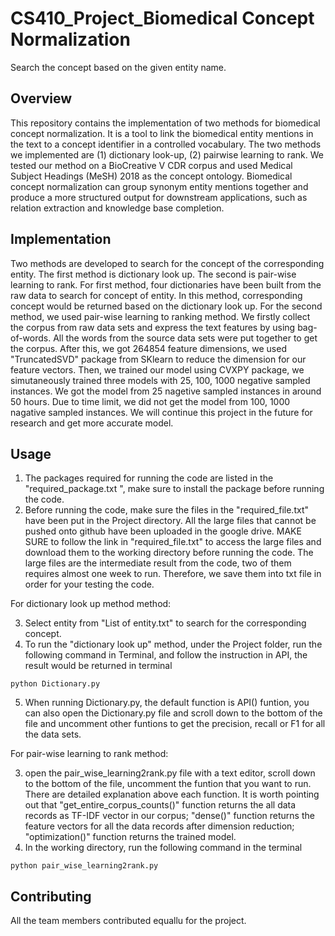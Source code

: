 # CS410_Project_Biomedical Concept Normalization


Search the concept based on the given entity name.

## Overview

This repository contains the implementation of two methods for biomedical concept normalization. It is a tool to link the biomedical entity mentions in the text to a concept identifier in a controlled vocabulary. The two methods we implemented are (1) dictionary look-up, (2) pairwise learning to rank. We tested our method on a BioCreative V CDR corpus and used Medical Subject Headings (MeSH) 2018 as the concept ontology. Biomedical concept normalization can group synonym entity mentions together and produce a more structured output for downstream applications, such as relation extraction and knowledge base completion.



## Implementation
Two methods are developed to search for the concept of the corresponding entity. The first method is dictionary look up. The second is pair-wise learning to rank. For first method, four dictionaries have been built from the raw data to search for concept of entity. In this method, corresponding concept would be returned based on the dictionary look up. For the second method, we used pair-wise learning to ranking method. We firstly collect the corpus from raw data sets and express the text features by using bag-of-words. All the words from the source data sets were put together to get the corpus. After this, we got 264854 feature dimensions, we used "TruncatedSVD" package from SKlearn to reduce the dimension for our feature vectors. Then, we trained our model using CVXPY package, we simutaneously trained three models with 25, 100, 1000 negative sampled instances. We got the model from 25 nagetive sampled instances in around 50 hours. Due to time limit, we did not get the model from 100, 1000 nagative sampled instances. We will continue this project in the future for research and get more accurate model. 

## Usage
1. The packages required for running the code are listed in the "required_package.txt ", make sure to install the package before running the code. 
2. Before running the code, make sure the files in the "required_file.txt" have been put in the Project directory. All the large files that cannot be pushed onto github have been uploaded in the google drive. MAKE SURE to follow the link in "required_file.txt" to access the large files and download them to the working directory before running the code. The large files are the intermediate result from the code, two of them requires almost one week to run. Therefore, we save them into txt file in order for your testing the code.

For dictionary look up method method:

3. Select entity from "List of entity.txt" to search for the corresponding concept.
4. To run the "dictionary look up" method, under the Project folder, run the following command in Terminal, and follow the instruction in API, the result would be returned in terminal
```
python Dictionary.py
```

5. When running Dictionary.py, the default function is API() funtion, you can also open the Dictionary.py file and scroll down to the bottom of the file and uncomment other funtions to get the precision, recall or F1 for all the data sets.

For pair-wise learning to rank method:

3. open the pair_wise_learning2rank.py file with a text editor, scroll down to the bottom of the file, uncomment the funtion that you want to run. There are detailed explanation above each function. It is worth pointing out that "get_entire_corpus_counts()" function returns the all data records as TF-IDF vector in our corpus; "dense()" function returns the feature vectors for all the data records after dimension reduction; "optimization()" function returns the trained model.
4. In the working directory, run the following command in the terminal
```
python pair_wise_learning2rank.py 
```


## Contributing
All the team members contributed equallu for the project.


